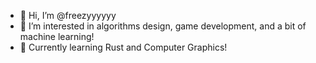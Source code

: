 - 👋 Hi, I’m @freezyyyyyy
- 👀 I’m interested in algorithms design, game development, and a bit of machine learning!
- 🌱 Currently learning Rust and Computer Graphics!
